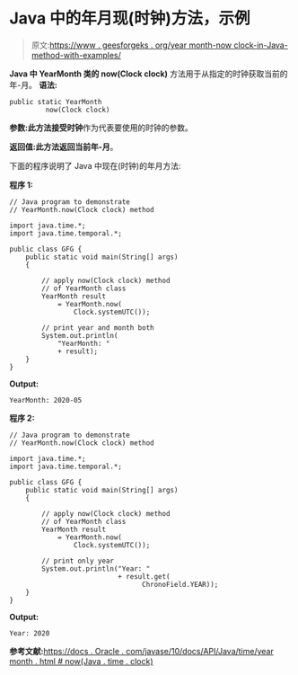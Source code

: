 # Java 中的年月现(时钟)方法，示例

> 原文:[https://www . geesforgeks . org/year month-now clock-in-Java-method-with-examples/](https://www.geeksforgeeks.org/yearmonth-nowclock-method-in-java-with-examples/)

**Java 中 **YearMonth** 类的 now(Clock clock)** 方法用于从指定的时钟获取当前的年-月。
**语法:**

```
public static YearMonth
         now(Clock clock)
```

**参数:**此方法接受**时钟**作为代表要使用的时钟的参数。

**返回值:**此方法返回当前**年-月**。

下面的程序说明了 Java 中现在(时钟)的年月方法:

**程序 1:**

```
// Java program to demonstrate
// YearMonth.now(Clock clock) method

import java.time.*;
import java.time.temporal.*;

public class GFG {
    public static void main(String[] args)
    {

        // apply now(Clock clock) method
        // of YearMonth class
        YearMonth result
            = YearMonth.now(
                Clock.systemUTC());

        // print year and month both
        System.out.println(
            "YearMonth: "
            + result);
    }
}
```

**Output:**

```
YearMonth: 2020-05

```

**程序 2:**

```
// Java program to demonstrate
// YearMonth.now(Clock clock) method

import java.time.*;
import java.time.temporal.*;

public class GFG {
    public static void main(String[] args)
    {

        // apply now(Clock clock) method
        // of YearMonth class
        YearMonth result
            = YearMonth.now(
                Clock.systemUTC());

        // print only year
        System.out.println("Year: "
                           + result.get(
                                 ChronoField.YEAR));
    }
}
```

**Output:**

```
Year: 2020

```

**参考文献:**[https://docs . Oracle . com/javase/10/docs/API/Java/time/year month . html # now(Java . time . clock)](https://docs.oracle.com/javase/10/docs/api/java/time/YearMonth.html#now(java.time.Clock))